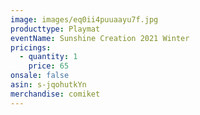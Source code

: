 ```yaml
---
image: images/eq0ii4puuaayu7f.jpg
producttype: Playmat
eventName: Sunshine Creation 2021 Winter
pricings:
  - quantity: 1
    price: 65
onsale: false
asin: s-jqohutkYn
merchandise: comiket
---
```

